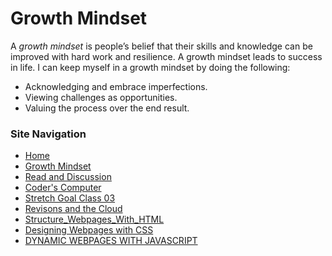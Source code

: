 # Growth Mindset

A *growth mindset* is people’s belief that their skills and knowledge can be improved with hard work and resilience. A growth mindset leads to success in life. I can keep myself in a growth mindset by doing the following:

- Acknowledging and embrace imperfections. 
- Viewing challenges as opportunities. 
- Valuing the process over the end result.

### Site Navigation
- [Home](/README.md)
- [Growth Mindset](/GrowthMindset.md)
- [Read and Discussion](/Discussion.md)
- [Coder's Computer](/Coder'sComputer.md) 
- [Stretch Goal Class 03](/StretchGoalClass03.md) 
- [Revisons and the Cloud](/Revisions_And_The_Cloud.md)
- [Structure_Webpages_With_HTML](/STRUCTURE_WEBPAGES_WITH_HTML.md)
- [Designing Webpages with CSS](/DESIGN_WEBPAGES_WITH_CSS.md)
- [DYNAMIC WEBPAGES WITH JAVASCRIPT](/DYNAMIC_WEBPAGES_WITH_JAVASCRIPT.md)
